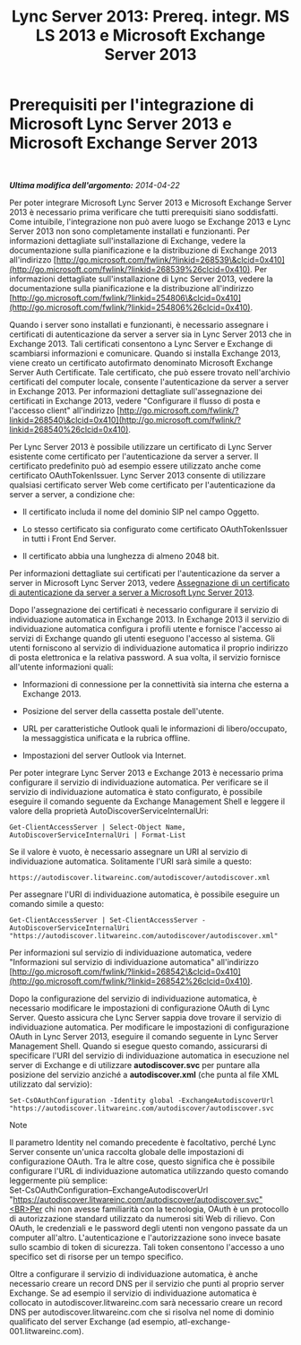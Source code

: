 ﻿---
title: "Lync Server 2013: Prereq. integr. MS LS 2013 e Microsoft Exchange Server 2013"
TOCTitle: "Lync Server 2013: Prereq. integr. MS LS 2013 e Microsoft Exchange Server 2013"
ms:assetid: ea22beb9-c02e-47cb-836d-97a556969052
ms:mtpsurl: https://technet.microsoft.com/it-it/library/JJ721919(v=OCS.15)
ms:contentKeyID: 49887800
ms.date: 08/24/2015
mtps_version: v=OCS.15
ms.translationtype: HT
---

# Prerequisiti per l'integrazione di Microsoft Lync Server 2013 e Microsoft Exchange Server 2013

 

_**Ultima modifica dell'argomento:** 2014-04-22_

Per poter integrare Microsoft Lync Server 2013 e Microsoft Exchange Server 2013 è necessario prima verificare che tutti prerequisiti siano soddisfatti. Come intuibile, l'integrazione non può avere luogo se Exchange 2013 e Lync Server 2013 non sono completamente installati e funzionanti. Per informazioni dettagliate sull'installazione di Exchange, vedere la documentazione sulla pianificazione e la distribuzione di Exchange 2013 all'indirizzo [http://go.microsoft.com/fwlink/?linkid=268539\&clcid=0x410](http://go.microsoft.com/fwlink/?linkid=268539%26clcid=0x410). Per informazioni dettagliate sull'installazione di Lync Server 2013, vedere la documentazione sulla pianificazione e la distribuzione all'indirizzo [http://go.microsoft.com/fwlink/?linkid=254806\&clcid=0x410](http://go.microsoft.com/fwlink/?linkid=254806%26clcid=0x410).

Quando i server sono installati e funzionanti, è necessario assegnare i certificati di autenticazione da server a server sia in Lync Server 2013 che in Exchange 2013. Tali certificati consentono a Lync Server e Exchange di scambiarsi informazioni e comunicare. Quando si installa Exchange 2013, viene creato un certificato autofirmato denominato Microsoft Exchange Server Auth Certificate. Tale certificato, che può essere trovato nell'archivio certificati del computer locale, consente l'autenticazione da server a server in Exchange 2013. Per informazioni dettagliate sull'assegnazione dei certificati in Exchange 2013, vedere "Configurare il flusso di posta e l'accesso client" all'indirizzo [http://go.microsoft.com/fwlink/?linkid=268540\&clcid=0x410](http://go.microsoft.com/fwlink/?linkid=268540%26clcid=0x410).

Per Lync Server 2013 è possibile utilizzare un certificato di Lync Server esistente come certificato per l'autenticazione da server a server. Il certificato predefinito può ad esempio essere utilizzato anche come certificato OAuthTokenIssuer. Lync Server 2013 consente di utilizzare qualsiasi certificato server Web come certificato per l'autenticazione da server a server, a condizione che:

  - Il certificato includa il nome del dominio SIP nel campo Oggetto.

  - Lo stesso certificato sia configurato come certificato OAuthTokenIssuer in tutti i Front End Server.

  - Il certificato abbia una lunghezza di almeno 2048 bit.

Per informazioni dettagliate sui certificati per l'autenticazione da server a server in Microsoft Lync Server 2013, vedere [Assegnazione di un certificato di autenticazione da server a server a Microsoft Lync Server 2013](lync-server-2013-assigning-a-server-to-server-authentication-certificate-to-lync-server-2013.md).

Dopo l'assegnazione dei certificati è necessario configurare il servizio di individuazione automatica in Exchange 2013. In Exchange 2013 il servizio di individuazione automatica configura i profili utente e fornisce l'accesso ai servizi di Exchange quando gli utenti eseguono l'accesso al sistema. Gli utenti forniscono al servizio di individuazione automatica il proprio indirizzo di posta elettronica e la relativa password. A sua volta, il servizio fornisce all'utente informazioni quali:

  - Informazioni di connessione per la connettività sia interna che esterna a Exchange 2013.

  - Posizione del server della cassetta postale dell'utente.

  - URL per caratteristiche Outlook quali le informazioni di libero/occupato, la messaggistica unificata e la rubrica offline.

  - Impostazioni del server Outlook via Internet.

Per poter integrare Lync Server 2013 e Exchange 2013 è necessario prima configurare il servizio di individuazione automatica. Per verificare se il servizio di individuazione automatica è stato configurato, è possibile eseguire il comando seguente da Exchange Management Shell e leggere il valore della proprietà AutoDiscoverServiceInternalUri:

    Get-ClientAccessServer | Select-Object Name, AutoDiscoverServiceInternalUri | Format-List

Se il valore è vuoto, è necessario assegnare un URI al servizio di individuazione automatica. Solitamente l'URI sarà simile a questo:

    https://autodiscover.litwareinc.com/autodiscover/autodiscover.xml

Per assegnare l'URI di individuazione automatica, è possibile eseguire un comando simile a questo:

    Get-ClientAccessServer | Set-ClientAccessServer -AutoDiscoverServiceInternalUri "https://autodiscover.litwareinc.com/autodiscover/autodiscover.xml"

Per informazioni sul servizio di individuazione automatica, vedere "Informazioni sul servizio di individuazione automatica" all'indirizzo [http://go.microsoft.com/fwlink/?linkid=268542\&clcid=0x410](http://go.microsoft.com/fwlink/?linkid=268542%26clcid=0x410).

Dopo la configurazione del servizio di individuazione automatica, è necessario modificare le impostazioni di configurazione OAuth di Lync Server. Questo assicura che Lync Server sappia dove trovare il servizio di individuazione automatica. Per modificare le impostazioni di configurazione OAuth in Lync Server 2013, eseguire il comando seguente in Lync Server Management Shell. Quando si esegue questo comando, assicurarsi di specificare l'URI del servizio di individuazione automatica in esecuzione nel server di Exchange e di utilizzare **autodiscover.svc** per puntare alla posizione del servizio anziché a **autodiscover.xml** (che punta al file XML utilizzato dal servizio):

    Set-CsOAuthConfiguration -Identity global -ExchangeAutodiscoverUrl "https://autodiscover.litwareinc.com/autodiscover/autodiscover.svc


> [!NOTE]
> Il parametro Identity nel comando precedente è facoltativo, perché Lync Server consente un'unica raccolta globale delle impostazioni di configurazione OAuth. Tra le altre cose, questo significa che è possibile configurare l'URL di individuazione automatica utilizzando questo comando leggermente più semplice:<BR>Set-CsOAuthConfiguration–ExchangeAutodiscoverUrl "https://autodiscover.litwareinc.com/autodiscover/autodiscover.svc"<BR>Per chi non avesse familiarità con la tecnologia, OAuth è un protocollo di autorizzazione standard utilizzato da numerosi siti Web di rilievo. Con OAuth, le credenziali e le password degli utenti non vengono passate da un computer all'altro. L'autenticazione e l'autorizzazione sono invece basate sullo scambio di token di sicurezza. Tali token consentono l'accesso a uno specifico set di risorse per un tempo specifico.



Oltre a configurare il servizio di individuazione automatica, è anche necessario creare un record DNS per il servizio che punti al proprio server Exchange. Se ad esempio il servizio di individuazione automatica è collocato in autodiscover.litwareinc.com sarà necessario creare un record DNS per autodiscover.litwareinc.com che si risolva nel nome di dominio qualificato del server Exchange (ad esempio, atl-exchange-001.litwareinc.com).

